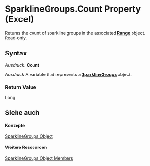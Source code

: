 
# SparklineGroups.Count Property (Excel)

Returns the count of sparkline groups in the associated  **[Range](b8207778-0dcc-4570-1234-f130532cc8cd.md)** object. Read-only.


## Syntax

 _Ausdruck_. **Count**

 _Ausdruck_ A variable that represents a **[SparklineGroups](9bc6be34-fa2e-8652-ca92-fa9630b4d7a6.md)** object.


### Return Value

Long


## Siehe auch


#### Konzepte


[SparklineGroups Object](9bc6be34-fa2e-8652-ca92-fa9630b4d7a6.md)
#### Weitere Ressourcen


[SparklineGroups Object Members](http://msdn.microsoft.com/library/8737796e-c3dc-4304-0835-c04712a712a5%28Office.15%29.aspx)